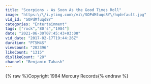```yaml
---
title: "Scorpions - As Soon As the Good Times Roll"
image: "https:\/\/i.ytimg.com\/vi\/SOPdMfuqd8Y\/hqdefault.jpg"
vid_id: "SOPdMfuqd8Y"
categories: "Entertainment"
tags: ["rock","80's","1984"]
date: "2021-06-30T07:45:43+03:00"
vid_date: "2017-02-17T19:44:26Z"
duration: "PT5M4S"
viewcount: "202396"
likeCount: "1315"
dislikeCount: "28"
channel: "Benjamin Tahash"
---
```

{% raw %}Copyright 1984 Mercury Records{% endraw %}
